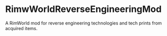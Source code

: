 # RimwWorldReverseEngineeringMod
A RimWorld mod for reverse engineering technologies and tech prints from acquired items.
